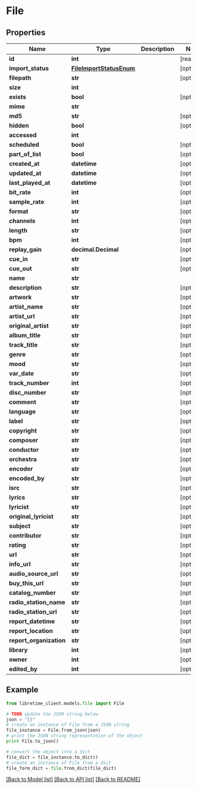 # File


## Properties

Name | Type | Description | Notes
------------ | ------------- | ------------- | -------------
**id** | **int** |  | [readonly] 
**import_status** | [**FileImportStatusEnum**](FileImportStatusEnum.md) |  | [optional] 
**filepath** | **str** |  | [optional] 
**size** | **int** |  | 
**exists** | **bool** |  | [optional] 
**mime** | **str** |  | 
**md5** | **str** |  | [optional] 
**hidden** | **bool** |  | [optional] 
**accessed** | **int** |  | 
**scheduled** | **bool** |  | [optional] 
**part_of_list** | **bool** |  | [optional] 
**created_at** | **datetime** |  | [optional] 
**updated_at** | **datetime** |  | [optional] 
**last_played_at** | **datetime** |  | [optional] 
**bit_rate** | **int** |  | [optional] 
**sample_rate** | **int** |  | [optional] 
**format** | **str** |  | [optional] 
**channels** | **int** |  | [optional] 
**length** | **str** |  | [optional] 
**bpm** | **int** |  | [optional] 
**replay_gain** | **decimal.Decimal** |  | [optional] 
**cue_in** | **str** |  | [optional] 
**cue_out** | **str** |  | [optional] 
**name** | **str** |  | 
**description** | **str** |  | [optional] 
**artwork** | **str** |  | [optional] 
**artist_name** | **str** |  | [optional] 
**artist_url** | **str** |  | [optional] 
**original_artist** | **str** |  | [optional] 
**album_title** | **str** |  | [optional] 
**track_title** | **str** |  | [optional] 
**genre** | **str** |  | [optional] 
**mood** | **str** |  | [optional] 
**var_date** | **str** |  | [optional] 
**track_number** | **int** |  | [optional] 
**disc_number** | **str** |  | [optional] 
**comment** | **str** |  | [optional] 
**language** | **str** |  | [optional] 
**label** | **str** |  | [optional] 
**copyright** | **str** |  | [optional] 
**composer** | **str** |  | [optional] 
**conductor** | **str** |  | [optional] 
**orchestra** | **str** |  | [optional] 
**encoder** | **str** |  | [optional] 
**encoded_by** | **str** |  | [optional] 
**isrc** | **str** |  | [optional] 
**lyrics** | **str** |  | [optional] 
**lyricist** | **str** |  | [optional] 
**original_lyricist** | **str** |  | [optional] 
**subject** | **str** |  | [optional] 
**contributor** | **str** |  | [optional] 
**rating** | **str** |  | [optional] 
**url** | **str** |  | [optional] 
**info_url** | **str** |  | [optional] 
**audio_source_url** | **str** |  | [optional] 
**buy_this_url** | **str** |  | [optional] 
**catalog_number** | **str** |  | [optional] 
**radio_station_name** | **str** |  | [optional] 
**radio_station_url** | **str** |  | [optional] 
**report_datetime** | **str** |  | [optional] 
**report_location** | **str** |  | [optional] 
**report_organization** | **str** |  | [optional] 
**library** | **int** |  | [optional] 
**owner** | **int** |  | [optional] 
**edited_by** | **int** |  | [optional] 

## Example

```python
from libretime_client.models.file import File

# TODO update the JSON string below
json = "{}"
# create an instance of File from a JSON string
file_instance = File.from_json(json)
# print the JSON string representation of the object
print File.to_json()

# convert the object into a dict
file_dict = file_instance.to_dict()
# create an instance of File from a dict
file_form_dict = file.from_dict(file_dict)
```
[[Back to Model list]](../README.md#documentation-for-models) [[Back to API list]](../README.md#documentation-for-api-endpoints) [[Back to README]](../README.md)



